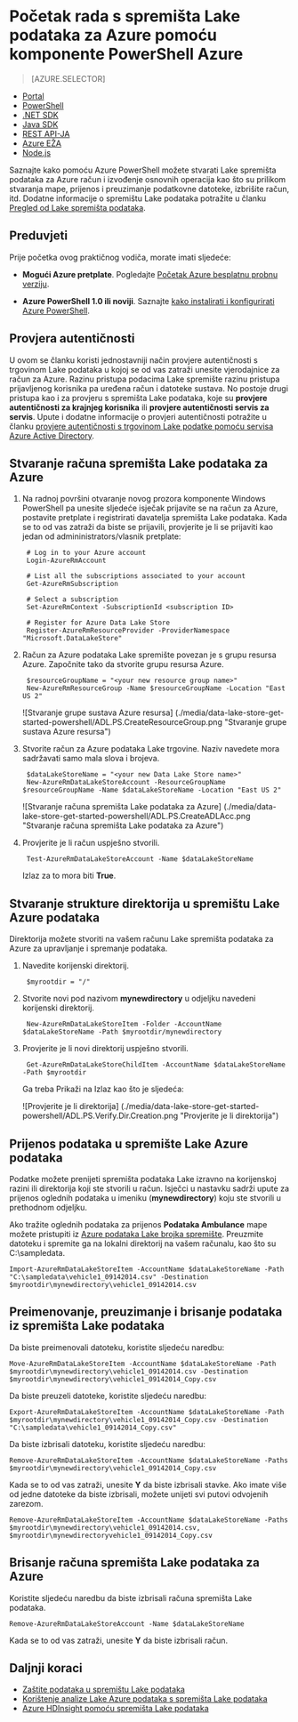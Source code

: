 <properties
   pageTitle="Početak rada s spremišta podataka Lake | Azure"
   description="Pomoću komponente PowerShell Azure stvaranje spremišta podataka Lake račun i izvođenje osnovnih operacija"
   services="data-lake-store"
   documentationCenter=""
   authors="nitinme"
   manager="jhubbard"
   editor="cgronlun"/>

<tags
   ms.service="data-lake-store"
   ms.devlang="na"
   ms.topic="hero-article"
   ms.tgt_pltfrm="na"
   ms.workload="big-data"
   ms.date="10/04/2016"
   ms.author="nitinme"/>

# <a name="get-started-with-azure-data-lake-store-using-azure-powershell"></a>Početak rada s spremišta Lake podataka za Azure pomoću komponente PowerShell Azure

> [AZURE.SELECTOR]
- [Portal](data-lake-store-get-started-portal.md)
- [PowerShell](data-lake-store-get-started-powershell.md)
- [.NET SDK](data-lake-store-get-started-net-sdk.md)
- [Java SDK](data-lake-store-get-started-java-sdk.md)
- [REST API-JA](data-lake-store-get-started-rest-api.md)
- [Azure EŽA](data-lake-store-get-started-cli.md)
- [Node.js](data-lake-store-manage-use-nodejs.md)

Saznajte kako pomoću Azure PowerShell možete stvarati Lake spremišta podataka za Azure račun i izvođenje osnovnih operacija kao što su prilikom stvaranja mape, prijenos i preuzimanje podatkovne datoteke, izbrišite račun, itd. Dodatne informacije o spremištu Lake podataka potražite u članku [Pregled od Lake spremišta podataka](data-lake-store-overview.md).

## <a name="prerequisites"></a>Preduvjeti

Prije početka ovog praktičnog vodiča, morate imati sljedeće:

* **Mogući Azure pretplate**. Pogledajte [Početak Azure besplatnu probnu verziju](https://azure.microsoft.com/pricing/free-trial/).

* **Azure PowerShell 1.0 ili noviji**. Saznajte [kako instalirati i konfigurirati Azure PowerShell](../powershell-install-configure.md).

## <a name="authentication"></a>Provjera autentičnosti

U ovom se članku koristi jednostavniji način provjere autentičnosti s trgovinom Lake podataka u kojoj se od vas zatraži unesite vjerodajnice za račun za Azure. Razinu pristupa podacima Lake spremište razinu pristupa prijavljenog korisnika pa uređena račun i datoteke sustava. No postoje drugi pristupa kao i za provjeru s spremišta Lake podataka, koje su **provjere autentičnosti za krajnjeg korisnika** ili **provjere autentičnosti servis za servis**. Upute i dodatne informacije o provjeri autentičnosti potražite u članku [provjere autentičnosti s trgovinom Lake podatke pomoću servisa Azure Active Directory](data-lake-store-authenticate-using-active-directory.md).

## <a name="create-an-azure-data-lake-store-account"></a>Stvaranje računa spremišta Lake podataka za Azure

1. Na radnoj površini otvaranje novog prozora komponente Windows PowerShell pa unesite sljedeće isječak prijavite se na račun za Azure, postavite pretplate i registrirati davatelja spremišta Lake podataka. Kada se to od vas zatraži da biste se prijavili, provjerite je li se prijaviti kao jedan od admininistrators/vlasnik pretplate:

        # Log in to your Azure account
        Login-AzureRmAccount

        # List all the subscriptions associated to your account
        Get-AzureRmSubscription

        # Select a subscription
        Set-AzureRmContext -SubscriptionId <subscription ID>

        # Register for Azure Data Lake Store
        Register-AzureRmResourceProvider -ProviderNamespace "Microsoft.DataLakeStore"


2. Račun za Azure podataka Lake spremište povezan je s grupu resursa Azure. Započnite tako da stvorite grupu resursa Azure.

        $resourceGroupName = "<your new resource group name>"
        New-AzureRmResourceGroup -Name $resourceGroupName -Location "East US 2"

    ![Stvaranje grupe sustava Azure resursa] (./media/data-lake-store-get-started-powershell/ADL.PS.CreateResourceGroup.png "Stvaranje grupe sustava Azure resursa")

2. Stvorite račun za Azure podataka Lake trgovine. Naziv navedete mora sadržavati samo mala slova i brojeva.

        $dataLakeStoreName = "<your new Data Lake Store name>"
        New-AzureRmDataLakeStoreAccount -ResourceGroupName $resourceGroupName -Name $dataLakeStoreName -Location "East US 2"

    ![Stvaranje računa spremišta Lake podataka za Azure] (./media/data-lake-store-get-started-powershell/ADL.PS.CreateADLAcc.png "Stvaranje računa spremišta Lake podataka za Azure")

3. Provjerite je li račun uspješno stvorili.

        Test-AzureRmDataLakeStoreAccount -Name $dataLakeStoreName

    Izlaz za to mora biti **True**.

## <a name="create-directory-structures-in-your-azure-data-lake-store"></a>Stvaranje strukture direktorija u spremištu Lake Azure podataka

Direktorija možete stvoriti na vašem računu Lake spremišta podataka za Azure za upravljanje i spremanje podataka.

1. Navedite korijenski direktorij.

        $myrootdir = "/"

2. Stvorite novi pod nazivom **mynewdirectory** u odjeljku navedeni korijenski direktorij.

        New-AzureRmDataLakeStoreItem -Folder -AccountName $dataLakeStoreName -Path $myrootdir/mynewdirectory

3. Provjerite je li novi direktorij uspješno stvorili.

        Get-AzureRmDataLakeStoreChildItem -AccountName $dataLakeStoreName -Path $myrootdir

    Ga treba Prikaži na Izlaz kao što je sljedeća:

    ![Provjerite je li direktorija] (./media/data-lake-store-get-started-powershell/ADL.PS.Verify.Dir.Creation.png "Provjerite je li direktorija")


## <a name="upload-data-to-your-azure-data-lake-store"></a>Prijenos podataka u spremište Lake Azure podataka

Podatke možete prenijeti spremišta podataka Lake izravno na korijenskoj razini ili direktorija koji ste stvorili u račun. Isječci u nastavku sadrži upute za prijenos oglednih podataka u imeniku (**mynewdirectory**) koju ste stvorili u prethodnom odjeljku.

Ako tražite oglednih podataka za prijenos **Podataka Ambulance** mape možete pristupiti iz [Azure podataka Lake brojka spremište](https://github.com/MicrosoftBigData/usql/tree/master/Examples/Samples/Data/AmbulanceData). Preuzmite datoteku i spremite ga na lokalni direktorij na vašem računalu, kao što su C:\sampledata\.

    Import-AzureRmDataLakeStoreItem -AccountName $dataLakeStoreName -Path "C:\sampledata\vehicle1_09142014.csv" -Destination $myrootdir\mynewdirectory\vehicle1_09142014.csv


## <a name="rename-download-and-delete-data-from-your-data-lake-store"></a>Preimenovanje, preuzimanje i brisanje podataka iz spremišta Lake podataka

Da biste preimenovali datoteku, koristite sljedeću naredbu:

    Move-AzureRmDataLakeStoreItem -AccountName $dataLakeStoreName -Path $myrootdir\mynewdirectory\vehicle1_09142014.csv -Destination $myrootdir\mynewdirectory\vehicle1_09142014_Copy.csv

Da biste preuzeli datoteke, koristite sljedeću naredbu:

    Export-AzureRmDataLakeStoreItem -AccountName $dataLakeStoreName -Path $myrootdir\mynewdirectory\vehicle1_09142014_Copy.csv -Destination "C:\sampledata\vehicle1_09142014_Copy.csv"

Da biste izbrisali datoteku, koristite sljedeću naredbu:

    Remove-AzureRmDataLakeStoreItem -AccountName $dataLakeStoreName -Paths $myrootdir\mynewdirectory\vehicle1_09142014_Copy.csv

Kada se to od vas zatraži, unesite **Y** da biste izbrisali stavke. Ako imate više od jedne datoteke da biste izbrisali, možete unijeti svi putovi odvojenih zarezom.

    Remove-AzureRmDataLakeStoreItem -AccountName $dataLakeStoreName -Paths $myrootdir\mynewdirectory\vehicle1_09142014.csv, $myrootdir\mynewdirectoryvehicle1_09142014_Copy.csv

## <a name="delete-your-azure-data-lake-store-account"></a>Brisanje računa spremišta Lake podataka za Azure

Koristite sljedeću naredbu da biste izbrisali računa spremišta Lake podataka.

    Remove-AzureRmDataLakeStoreAccount -Name $dataLakeStoreName

Kada se to od vas zatraži, unesite **Y** da biste izbrisali račun.


## <a name="next-steps"></a>Daljnji koraci

- [Zaštite podataka u spremištu Lake podataka](data-lake-store-secure-data.md)
- [Korištenje analize Lake Azure podataka s spremišta Lake podataka](../data-lake-analytics/data-lake-analytics-get-started-portal.md)
- [Azure HDInsight pomoću spremišta Lake podataka](data-lake-store-hdinsight-hadoop-use-portal.md)
